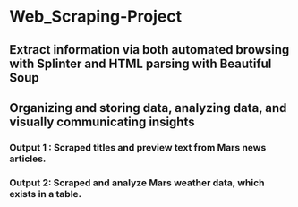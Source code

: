 # Web_Scraping-Project
## Extract information via both automated browsing with Splinter and HTML parsing with Beautiful Soup
## Organizing and storing data, analyzing data, and visually communicating insights
### Output 1 : Scraped titles and preview text from Mars news articles.

### Output 2: Scraped and analyze Mars weather data, which exists in a table.
